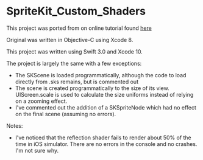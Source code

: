 # SpriteKit_Custom_Shaders

This project was ported from on online tutorial found [here](http://www.ymc.ch/de/blog/making-a-pixel-shader-for-ios8-with-sprite-kit/)

Original was written in Objective-C using Xcode 8. 

This project was written using Swift 3.0 and Xcode 10. 

The project is largely the same with a few exceptions:

* The SKScene is loaded programmatically, although the code to load directly from .sks remains, but is commented out
* The scene is created programmatically to the size of its view. UIScreen.scale is used to calculate the size uniforms instead of relying on a zooming effect.
* I've commented out the addition of a SKSpriteNode which had no effect on the final scene (assuming no errors).

Notes:
* I've noticed that the reflection shader fails to render about 50% of the time in iOS simulator. There are no errors in the console and no crashes. I'm not sure why.
